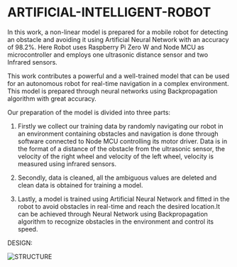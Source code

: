 # ARTIFICIAL-INTELLIGENT-ROBOT

In this work, a non-linear model is prepared for a mobile robot for detecting an obstacle and avoiding it using Artificial Neural Network with an accuracy of 98.2%. Here Robot uses Raspberry Pi Zero W and Node MCU as microcontroller and employs one ultrasonic distance sensor and two Infrared sensors.

This work contributes a powerful and a well-trained model that can be used for an autonomous robot for real-time navigation in a complex environment. This model is prepared through neural networks using Backpropagation algorithm with great accuracy.

Our preparation of the model is divided into three parts:

1. Firstly we collect our training data by randomly navigating our robot in an environment containing obstacles and navigation is done through software connected to Node MCU controlling its motor driver. Data is in the format of a distance of the obstacle from the ultrasonic sensor, the velocity of the right wheel and velocity of the left wheel, velocity is measured using infrared sensors.

2. Secondly, data is cleaned, all the ambiguous values are deleted and clean data is obtained for training a model. 

3. Lastly, a model is trained using Artificial Neural Network and fitted in the robot to avoid obstacles in real-time and reach the desired location.It can be achieved through Neural Network using Backpropagation algorithm to recognize obstacles in the environment and control its speed. 

DESIGN:

![STRUCTURE](https://user-images.githubusercontent.com/52497145/61578020-c0dacc80-ab0d-11e9-80e4-799729916243.png)
